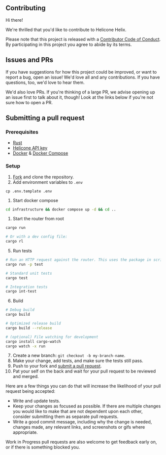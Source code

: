 ## Contributing

Hi there!

We're thrilled that you'd like to contribute to Helicone Helix.

Please note that this project is released with a [Contributor Code of Conduct](CODE_OF_CONDUCT.md). By participating in this project you agree to abide by its terms.

## Issues and PRs

If you have suggestions for how this project could be improved, or want to report a bug, open an issue! We'd love all and any contributions. If you have questions, too, we'd love to hear them.

We'd also love PRs. If you're thinking of a large PR, we advise opening up an issue first to talk about it, though! Look at the links below if you're not sure how to open a PR.

## Submitting a pull request

### Prerequisites

- [Rust](https://www.rust-lang.org/tools/install)
- [Helicone API key](https://docs.helicone.ai/api-keys)
- [Docker](https://docs.docker.com/get-docker/) & [Docker Compose](https://docs.docker.com/compose/install/)

### Setup

1. [Fork](https://github.com/Helicone/helicone-router/fork) and clone the repository.
2. Add environment variables to `.env`
```
cp .env.template .env
```
1. Start docker compose
```bash
cd infrastructure && docker compose up -d && cd ..
```
1. Start the router from root
```bash
cargo run

# Or with a dev config file:
cargo rl
```
5. Run tests
```bash
# Run an HTTP request against the router. This uses the package in scripts/test/src/main.rs
cargo run -p test

# Standard unit tests
cargo test

# Integration tests
cargo int-test
```
6. Build
```bash
# Debug build
cargo build

# Optimized release build
cargo build --release

# (optional) File watching for development
cargo install cargo-watch
cargo watch -x run
```
7. Create a new branch: `git checkout -b my-branch-name`.
8. Make your change, add tests, and make sure the tests still pass.
9. Push to your fork and [submit a pull request](https://github.com/Helicone/helicone-router/compare).
10. Pat your self on the back and wait for your pull request to be reviewed and merged.

Here are a few things you can do that will increase the likelihood of your pull request being accepted:
- Write and update tests.
- Keep your changes as focused as possible. If there are multiple changes you would like to make that are not dependent upon each other, consider submitting them as separate pull requests.
- Write a good commit message, including why the change is needed, changes made, any relevant links, and screenshots or gifs where appropriate.

Work in Progress pull requests are also welcome to get feedback early on, or if there is something blocked you.
